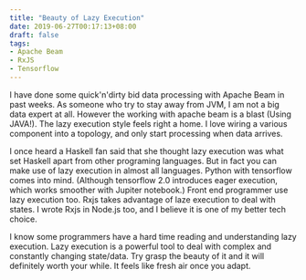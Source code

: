 ```yaml
---
title: "Beauty of Lazy Execution"
date: 2019-06-27T00:17:13+08:00
draft: false
tags:
- Apache Beam
- RxJS
- Tensorflow
---
```


I have done some quick'n'dirty bid data processing with Apache Beam in past weeks. As someone who try to stay away from JVM, I am not a big data expert at all. However the working with apache beam is a blast (Using JAVA!). The lazy execution style feels right a home. I love wiring a various component into a topology, and only start processing when data arrives. 

I once heard a Haskell fan said that she thought lazy execution was what set Haskell apart from other programing languages. But in fact you can make use of lazy execution in almost all languages. Python with tensorflow comes into mind. (Although tensorflow 2.0 introduces eager execution, which works smoother with Jupiter notebook.) Front end programmer use lazy execution too. Rxjs takes advantage of laze execution to deal with states. I wrote Rxjs in Node.js too, and I believe it is one of my better tech choice. 

I know some programmers have a hard time reading and understanding lazy execution. Lazy execution is a powerful tool to deal with complex and constantly changing state/data. Try grasp the beauty of it and it will definitely worth your while. It feels like fresh air once you adapt.
